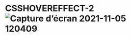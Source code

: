 # CSSHOVEREFFECT-2![Capture d’écran 2021-11-05 120409](https://user-images.githubusercontent.com/69018393/155390218-0cf4add0-ea74-4896-ae4d-d912065f6c51.png)

